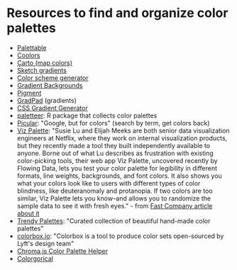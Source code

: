 # Resources to find and organize color palettes

- [Palettable](http://www.palettable.io/)
- [Coolors](https://coolors.co/)
- [Carto (map colors)](https://carto.com/carto-colors/)
- [Sketch gradients](https://gumroad.com/l/gradients?ref=producthunt)
- [Color scheme generator](http://www.donesmart.com/free-online-tools/online-color-scheme-generator-picker/?ref=producthunt)
- [Gradient Backgrounds](https://cssgradient.io/gradient-backgrounds/)
- [Pigment](https://pigment.shapefactory.co/?p=28&l=44)
- [GradPad](http://ourownthing.co.uk/gradpad.html?ref=producthunt) (gradients)
- [CSS Gradient Generator](https://cssgradient.io/)
- [paletteer](https://github.com/EmilHvitfeldt/paletteer): R package that collects color palettes
- [Picular](https://picular.co/): "Google, but for colors" (search by term, get colors back)
- [Viz Palette](http://projects.susielu.com/viz-palette): "Susie Lu and Elijah Meeks are both senior data visualization engineers at Netflix, where they work on internal visualization products, but they recently made a tool they built independently available to anyone. Borne out of what Lu describes as frustration with existing color-picking tools, their web app Viz Palette, uncovered recently by Flowing Data, lets you test your color palette for legibility in different formats, line weights, backgrounds, and font colors. It also shows you what your colors look like to users with different types of color blindness, like deuteranomaly and protanopia. If two colors are too similar, Viz Palette lets you know–and allows you to randomize the sample data to see it with fresh eyes." - from [Fast Company article about it](https://www.fastcompany.com/90168112/viz-palette-the-ultimate-tool-for-anyone-who-works-with-color)
- [Trendy Palettes](https://trendypalettes.com/): "Curated collection of beautiful hand-made color palettes"
- [colorbox.io](https://www.colorbox.io/): "Colorbox is a tool to produce color sets open-sourced by Lyft's design team"
- [Chroma.js Color Palette Helper](https://gka.github.io/palettes/)
- [Colorgorical](http://vrl.cs.brown.edu/color)

